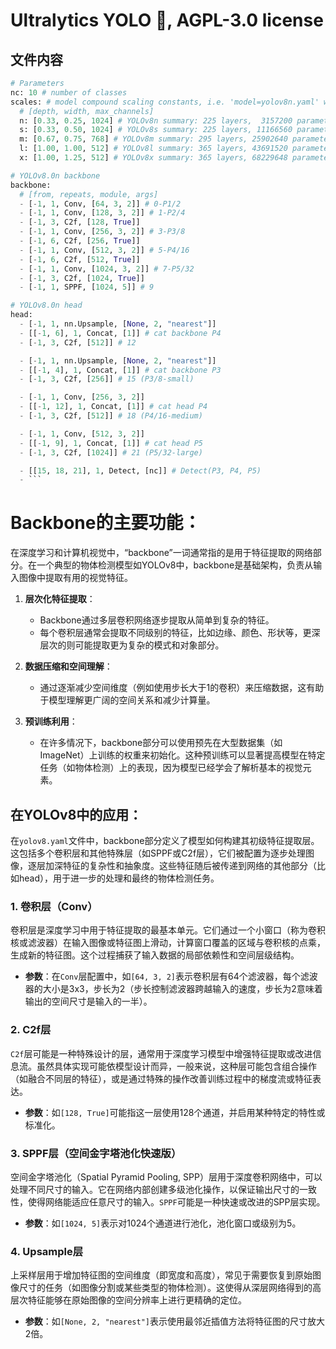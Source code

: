 # Ultralytics YOLO 🚀, AGPL-3.0 license



## 文件内容


```python
# Parameters
nc: 10 # number of classes
scales: # model compound scaling constants, i.e. 'model=yolov8n.yaml' will call yolov8m.yaml with scale 'n'
  # [depth, width, max_channels]
  n: [0.33, 0.25, 1024] # YOLOv8n summary: 225 layers,  3157200 parameters,  3157184 gradients,   8.9 GFLOPs
  s: [0.33, 0.50, 1024] # YOLOv8s summary: 225 layers, 11166560 parameters, 11166544 gradients,  28.8 GFLOPs
  m: [0.67, 0.75, 768] # YOLOv8m summary: 295 layers, 25902640 parameters, 25902624 gradients,  79.3 GFLOPs
  l: [1.00, 1.00, 512] # YOLOv8l summary: 365 layers, 43691520 parameters, 43691504 gradients, 165.7 GFLOPs
  x: [1.00, 1.25, 512] # YOLOv8x summary: 365 layers, 68229648 parameters, 68229632 gradients, 258.5 GFLOPs

# YOLOv8.0n backbone
backbone:
  # [from, repeats, module, args]
  - [-1, 1, Conv, [64, 3, 2]] # 0-P1/2
  - [-1, 1, Conv, [128, 3, 2]] # 1-P2/4
  - [-1, 3, C2f, [128, True]]
  - [-1, 1, Conv, [256, 3, 2]] # 3-P3/8
  - [-1, 6, C2f, [256, True]]
  - [-1, 1, Conv, [512, 3, 2]] # 5-P4/16
  - [-1, 6, C2f, [512, True]]
  - [-1, 1, Conv, [1024, 3, 2]] # 7-P5/32
  - [-1, 3, C2f, [1024, True]]
  - [-1, 1, SPPF, [1024, 5]] # 9

# YOLOv8.0n head
head:
  - [-1, 1, nn.Upsample, [None, 2, "nearest"]]
  - [[-1, 6], 1, Concat, [1]] # cat backbone P4
  - [-1, 3, C2f, [512]] # 12

  - [-1, 1, nn.Upsample, [None, 2, "nearest"]]
  - [[-1, 4], 1, Concat, [1]] # cat backbone P3
  - [-1, 3, C2f, [256]] # 15 (P3/8-small)

  - [-1, 1, Conv, [256, 3, 2]]
  - [[-1, 12], 1, Concat, [1]] # cat head P4
  - [-1, 3, C2f, [512]] # 18 (P4/16-medium)

  - [-1, 1, Conv, [512, 3, 2]]
  - [[-1, 9], 1, Concat, [1]] # cat head P5
  - [-1, 3, C2f, [1024]] # 21 (P5/32-large)

  - [[15, 18, 21], 1, Detect, [nc]] # Detect(P3, P4, P5)
  - ```
```



# Backbone的主要功能：

在深度学习和计算机视觉中，“backbone”一词通常指的是用于特征提取的网络部分。在一个典型的物体检测模型如YOLOv8中，backbone是基础架构，负责从输入图像中提取有用的视觉特征。

1. **层次化特征提取**：
   - Backbone通过多层卷积网络逐步提取从简单到复杂的特征。
   - 每个卷积层通常会提取不同级别的特征，比如边缘、颜色、形状等，更深层次的则可能提取更为复杂的模式和对象部分。

2. **数据压缩和空间理解**：
   - 通过逐渐减少空间维度（例如使用步长大于1的卷积）来压缩数据，这有助于模型理解更广阔的空间关系和减少计算量。

3. **预训练利用**：
   - 在许多情况下，backbone部分可以使用预先在大型数据集（如ImageNet）上训练的权重来初始化。这种预训练可以显著提高模型在特定任务（如物体检测）上的表现，因为模型已经学会了解析基本的视觉元素。

## 在YOLOv8中的应用：

在`yolov8.yaml`文件中，backbone部分定义了模型如何构建其初级特征提取层。这包括多个卷积层和其他特殊层（如SPPF或C2f层），它们被配置为逐步处理图像，逐层加深特征的复杂性和抽象度。这些特征随后被传递到网络的其他部分（比如head），用于进一步的处理和最终的物体检测任务。

### 1. 卷积层（Conv）
卷积层是深度学习中用于特征提取的最基本单元。它们通过一个小窗口（称为卷积核或滤波器）在输入图像或特征图上滑动，计算窗口覆盖的区域与卷积核的点乘，生成新的特征图。这个过程捕获了输入数据的局部依赖性和空间层级结构。

- **参数**：在`Conv`层配置中，如`[64, 3, 2]`表示卷积层有64个滤波器，每个滤波器的大小是3x3，步长为2（步长控制滤波器跨越输入的速度，步长为2意味着输出的空间尺寸是输入的一半）。

### 2. C2f层
`C2f`层可能是一种特殊设计的层，通常用于深度学习模型中增强特征提取或改进信息流。虽然具体实现可能依模型设计而异，一般来说，这种层可能包含组合操作（如融合不同层的特征），或是通过特殊的操作改善训练过程中的梯度流或特征表达。

- **参数**：如`[128, True]`可能指这一层使用128个通道，并启用某种特定的特性或标准化。

### 3. SPPF层（空间金字塔池化快速版）
空间金字塔池化（Spatial Pyramid Pooling, SPP）层用于深度卷积网络中，可以处理不同尺寸的输入。它在网络内部创建多级池化操作，以保证输出尺寸的一致性，使得网络能适应任意尺寸的输入。`SPPF`可能是一种快速或改进的SPP层实现。

- **参数**：如`[1024, 5]`表示对1024个通道进行池化，池化窗口或级别为5。

### 4. Upsample层
上采样层用于增加特征图的空间维度（即宽度和高度），常见于需要恢复到原始图像尺寸的任务（如图像分割或某些类型的物体检测）。这使得从深层网络得到的高层次特征能够在原始图像的空间分辨率上进行更精确的定位。

- **参数**：如`[None, 2, "nearest"]`表示使用最邻近插值方法将特征图的尺寸放大2倍。
